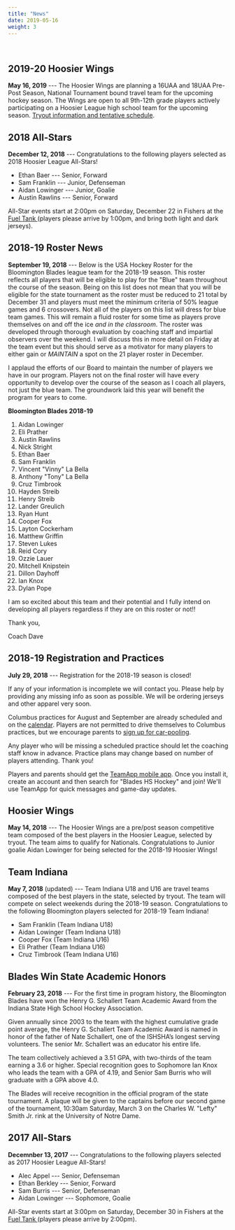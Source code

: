 ```yaml
---
title: "News"
date: 2019-05-16
weight: 3
---
```


<div class="sponsorcontainer">
  <a id="news-a1" href="#"><img id="news-s1" class="image sponsor"></a>
  <a id="news-a2" href="#"><img id="news-s2" class="image sponsor"></a>
</div>

2019-20 Hoosier Wings
---------------------
**May 16, 2019** --- The Hoosier Wings are planning a 16UAA and 18UAA
Pre-Post Season, National Tournament bound travel team for the upcoming
hockey season. The Wings are open to all 9th-12th grade players
actively participating on a Hoosier League high school team for the
upcoming season.  [Tryout information and tentative
schedule](https://drive.google.com/open?id=1VNnd1cIYM_MtKV398vxXUPuaL0mCdfuP).


2018 All-Stars
--------------
**December 12, 2018** --- Congratulations to the following players selected as 2018 Hoosier League All-Stars!

- Ethan Baer --- Senior, Forward
- Sam Franklin --- Junior, Defenseman
- Aidan Lowinger --- Junior, Goalie
- Austin Rawlins --- Senior, Forward

All-Star events start at 2:00pm on
Saturday, December 22 in Fishers at the [Fuel Tank <span class="icon
fa-map-marker"></span>][fuel] (players please arrive by 1:00pm, and bring both light and dark jerseys). 

2018-19 Roster News
-------------------

**September 19, 2018** --- Below is the USA Hockey Roster for the
Bloomington Blades league team for the 2018-19 season. This roster
reflects all players that will be eligible to play for the "Blue" team
throughout the course of the season. Being on this list does not mean
that you will be eligible for the state tournament as the roster must
be reduced to 21 total by December 31 and players must meet the minimum
criteria of 50% league games and 6 crossovers. Not all of the players
on this list will dress for blue team games. This will remain a fluid
roster for some time as players prove themselves on and off the ice
*and in the classroom*. The roster was developed through thorough
evaluation by coaching staff and impartial observers over the
weekend. I will discuss this in more detail on Friday at the team
event but this should serve as a motivator for many players to either
gain or *MAINTAIN* a spot on the 21 player roster in December.

I applaud the efforts of our Board to maintain the number of players
we have in our program. Players not on the final roster will have
every opportunity to develop over the course of the season as I coach
all players, not just the blue team. The groundwork laid this year
will benefit the program for years to come.

**Bloomington Blades 2018-19**

1. Aidan Lowinger
1. Eli Prather
1. Austin Rawlins
1. Nick Stright
1. Ethan Baer
1. Sam Franklin
1. Vincent "Vinny" La Bella
1. Anthony "Tony" La Bella
1. Cruz Timbrook
1. Hayden Streib
1. Henry Streib
1. Lander Greulich
1. Ryan Hunt
1. Cooper Fox
1. Layton Cockerham
1. Matthew Griffin
1. Steven Lukes
1. Reid Cory
1. Ozzie Lauer
1. Mitchell Knipstein
1. Dillon Dayhoff
1. Ian Knox
1. Dylan Pope

I am so excited about this team and their potential and I fully intend
on developing all players regardless if they are on this roster or
not!!

Thank you,

Coach Dave


2018-19 Registration and Practices
----------------------------------
**July 29, 2018** --- Registration for the 2018-19 season is closed!

If any of your information is incomplete we will contact you. Please
help by providing any missing info as soon as possible. We will be
ordering jerseys and other apparel very soon.

Columbus practices for August and September are already scheduled and
on the [calendar][cal]. Players are not permitted to drive themselves
to Columbus practices, but we encourage parents to [sign up for
car-pooling][carpool].

Any player who will be missing a scheduled practice should let
the coaching staff know in advance. Practice plans may change based on number
of players attending. Thank you!

Players and parents should get the [TeamApp mobile
app][teamapp]. Once you install it, create an account and then search
for "Blades HS Hockey" and join! We'll use TeamApp for quick messages
and game-day updates.

[carpool]: https://www.signupgenius.com/go/10C084BACAA28A0FA7-blades7/15646395
[teamapp]: https://www.teamapp.com/app
[cal]: https://calendar.google.com/calendar/embed?src=epsc9ra4unbaelg6bns4r4ifro%40group.calendar.google.com&ctz=America/New_York


Hoosier Wings
-------------
**May 14, 2018** --- The Hoosier Wings are a pre/post season competitive
team composed of the best players in the Hoosier League, selected by
tryout. The team aims to qualify for Nationals. Congratulations to
Junior goalie Aidan Lowinger for being selected for the 2018-19
Hoosier Wings!


Team Indiana
------------
**May 7, 2018** (updated) --- Team Indiana U18 and U16 are travel teams
composed of the best players in the state, selected by tryout. The
team will compete on select weekends during the 2018-19
season. Congratulations to the following Bloomington players selected
for 2018-19 Team Indiana!

- Sam Franklin (Team Indiana U18)
- Aidan Lowinger (Team Indiana U18)
- Cooper Fox (Team Indiana U16)
- Eli Prather (Team Indiana U16)
- Cruz Timbrook (Team Indiana U16)


Blades Win State Academic Honors
--------------------------------
**February 23, 2018** --- For the first time in program history, the
Bloomington Blades have won the Henry G. Schallert Team Academic Award
from the Indiana State High School Hockey Association.

Given annually since 2003 to the team with the highest cumulative
grade point average, the Henry G. Schallert Team Academic Award is
named in honor of the father of Nate Schallert, one of the ISHSHA’s
longest serving volunteers. The senior Mr. Schallert was an educator
his entire life.

The team collectively achieved a 3.51 GPA, with two-thirds of the team
earning a 3.6 or higher. Special recognition goes to Sophomore
Ian Knox who leads the team with a GPA of 4.19, and Senior Sam Burris
who will graduate with a GPA above 4.0.

The Blades will receive recognition in the official program of the
state tournament. A plaque will be given to the captains before our
second game of the tournament, 10:30am Saturday, March 3 on the
Charles W. "Lefty" Smith Jr. rink at the University of Notre Dame.

2017 All-Stars
--------------
**Decemnber 13, 2017** --- Congratulations to the following players selected as 2017 Hoosier League All-Stars!

- Alec Appel --- Senior, Defenseman
- Ethan Berkley --- Senior, Forward
- Sam Burris --- Senior, Defenseman
- Aidan Lowinger --- Sophomore, Goalie

All-Star events start at 3:00pm on
Saturday, December 30 in Fishers at the [Fuel Tank <span class="icon
fa-map-marker"></span>][fuel] (players please arrive by 2:00pm). 


[basswood]: https://www.google.com/maps/place/Basswood+Apartments,+1000+S+Basswood+Cir,+Bloomington,+IN+47403/@39.1518655,-86.5708355,17z/data=!4m2!3m1!1s0x886c677a6ac12c4d:0x830c6aebc265b08
[fuel]: https://maps.google.com/maps?hl=en&q=Fuel%20Tank%20at%20Fishers%2C%209022%20E%20126th%20St%2C%20Fishers%2C%20IN%2046038%2C%20US
[jay]: mailto:jbaer@bloomingtonblades.com
